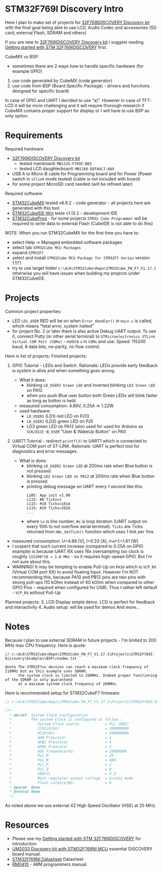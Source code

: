 # STM32F769I Discovery Intro

Here I plan to make set of projects for [32F769IDISCOVERY Discovery kit][32F769IDISCOVERY]
with the final goal being able to use LCD, Audio Codec and accessories (SD card, external Flash, SDRAM and others)

If you are new to [32F769IDISCOVERY Discovery kit][32F769IDISCOVERY] I suggest
reading [Getting started with STM 32F769IDISCOVERY][GS32F769IDISCOVERY] first.

CubeMX vs BSP:
- sometimes there are 2 ways how to handle specific hardware (for example GPIO)

1. use code generated by CubeMX (code generator)
2. use code from BSP (Board Specific Package) - drivers and functions designed for
   specific board)

In case of GPIO and UART I decided to use "a)". However in case of TFT-LCD it
will be more challenging and it will require thorough research if CubeMX
contains proper support for display or I will have to use BSP as only option.

# Requirements

Required hardware:
* [32F769IDISCOVERY Discovery kit][32F769IDISCOVERY] 
  - tested mainboard: `MB1225-F769I-B03` 
  - tested LCD daughterboard: `MB1166-DEFAULT-A09`
* USB A to Micro-B cable for Programming board and for Power (Power switch in `stlink` mode tested)
  (cable is not included with board)
* for some project MicroSD card needed (will be refined later)

Required software:
* [STM32CubeMX][STM32CubeMX] tested v6.9.2 - code generator - all projects here are generated with this tool
* [STM32CubeIDE-Win][STM32CubeIDE-Win] teste v1.13.2 - development IDE
* [STM32CubeProg][STM32CubeProg] - for some projects `STM32 Cube Programmer` will be required
  to write data to external Flash (CubeIDE is not able to do this)

NOTE: When you run STM32CubeMX for the first time you have to:
- select Help -> Managed embedded software packages
- select tab `STM32Cube MCU Packages`
- expand `STM32F7`
- select and install `STM32Cube MCU Package for STM32F7 Series` version 1.17.1
- try to use target folder `c:\Ac6\STM32Cube\Repo\STM32Cube_FW_F7_V1.17.1` otherwise
  you will have issues when building my projects under  STM32CubeIDE.

# Projects

Common project properties:
- LED `LD1_USER` RED will be on when `Error_Handler()` in `main.c` is called,
  which means "fatal error, system halted"
- for project No. 2 or later there is also active Debug UART output. To see it, connect
  Putty (or other serial terminal) to
  `STMicroelectronics STLink Virtual COM Port (COMx)` - notice `x` in `COMx` and
  use: Speed: 115200 baud, 8 data bits, no-parity, no flow control.

Here is list of projects:
Finished projects:
1. GPIO Tutorial - LEDs and Switch.
   Rationale: LEDs provide early feedback is system is alive and when something
   goes wrong.
   - What it does:
     - blinking `LD_USER2 Green LED` and inverted blinking `LD3 Green LED` on PA12
     - when you push Blue user button both Green LEDs will blink faster as long as button is held.
   - measured consumption: 4.89V, 0.25A => 1.22W
   - used hardware:
     - `LD_USER1` (LD1) red LED on PJ13
     - `LD_USER2` (LD2) green LED on PJ5
     - LD3 green LED on PA12 (also used for used for Arduino as `SCK/D13`)
     -`B_USER` "User & WakeUp Button" on PA0

2. UART1 Tutorial - redirect `printf(3)` to UART1 which is connected to Virtual COM port of ST-LINK.
   Rationale: UART is perfect tool for diagnostics and error messages.
   - What is does:
     - blinking `LD_USER2 Green LED` at 200ms rate when Blue button is not pressed
     - blinking `LD3 Green LED on PA12` at 200ms rate when Blue button is pressed
     - printing debug message on UART every 1 second like this:
       ```
       L105: App init v1.00
       L115: #0 Ticks=2
       L115: #10 Ticks=1014
       L115: #20 Ticks=2026
       ...
       ```
     - where `Lx` is line number, `#x` is loop iteration (UART output on every 10th 
       to not overflow serial terminal). `Ticks` are Ticks returned from `HAL_GetTick()`
       function which uses 1 tick per 1ms.
  - measured consumption: U=4.88 [V], I=0.33 [A], `P=U*I`=1.61 [W]
  - I suspect that such current increase (compared to 0.25A on GPIO example) is because
    UART RX uses 16x oversampling (so clock is roughly `115200*16 = 1.8 MHz` - so it
    requires high-speed GPIO. But I'm not sure about this.
  - WARNING! It may be tempting to enable Pull-Up on `PA10` which is `VCP_RX` (Virtual COM
    port RX) to avoid floating Input. However I'm NOT recommending this, because
    PA10 and PB12 pins are two pins with strong pull-ups (10 kOhm instead of 40 kOhm
    when compared to other GPIO Pins - required when configured for USB).
    Thus I rather left default - `VCP_RX` without Pull-Up

Planned projects:
3. LCD Display simple demo. LCD is perfect for feedback and interactivity
4. Audio setup: will be used for demos
And more...

# Notes

Because I plan to use external SDRAM in future projects - I'm limited to 200 MHz max CPU frequency.
Here is quote:
```
// c:\Ac6\STM32Cube\Repo\STM32Cube_FW_F7_V1.17.1\Projects\STM32F769I-Discovery\Examples\BSP\readme.txt

@note The STM32F7xx devices can reach a maximum clock frequency of 216MHz but as this example uses SDRAM,
      the system clock is limited to 200MHz. Indeed proper functioning of the SDRAM is only guaranteed
      at a maximum system clock frequency of 200MHz.
```

Here is recommended setup for STM32CubeF7 firmware:
```c
// c:\Ac6\STM32Cube\Repo\STM32Cube_FW_F7_V1.17.1\Projects\STM32F769I-Discovery\Examples\BSP\Src\main.c

/**
  * @brief  System Clock Configuration
  *         The system Clock is configured as follow :
  *            System Clock source            = PLL (HSE)
  *            SYSCLK(Hz)                     = 200000000
  *            HCLK(Hz)                       = 200000000
  *            AHB Prescaler                  = 1
  *            APB1 Prescaler                 = 4
  *            APB2 Prescaler                 = 2
  *            HSE Frequency(Hz)              = 25000000
  *            PLL_M                          = 25
  *            PLL_N                          = 400
  *            PLL_P                          = 2
  *            PLL_Q                          = 8
  *            VDD(V)                         = 3.3
  *            Main regulator output voltage  = Scale1 mode
  *            Flash Latency(WS)              = 6
  * @param  None
  * @retval None
  */
```

As noted above we use external X2 High Speed Oscillator (HSE)  at 25 MHz.

# Resources

* Please see my [Getting started with STM 32F769IDISCOVERY][GS32F769IDISCOVERY] 
  for introduction.
* [UM2033 Discovery kit with STM32F769NI MCU][UM2033] essential DISCOVERY board manual.
* [STM32f769NI Datasheet][STM32f769NI] Datasheet
* [RM0410][RM0410] - ARM programmers manual

[STM32f769NI]: https://www.st.com/resource/en/datasheet/stm32f769ni.pdf
[UM2033]: https://www.st.com/resource/en/user_manual/um2033-discovery-kit-with-stm32f769ni-mcu-stmicroelectronics.pdf 
[GS32F769IDISCOVERY]: https://github.com/hpaluch/hpaluch.github.io/wiki/Getting-started-with-32F769IDISCOVERY
[32F769IDISCOVERY]: https://www.st.com/en/evaluation-tools/32f769idiscovery.html
[RM0410]: https://www.st.com/resource/en/reference_manual/rm0410-stm32f76xxx-and-stm32f77xxx-advanced-armbased-32bit-mcus-stmicroelectronics.pdf
[STM32CubeIDE-Win]: https://www.st.com/en/development-tools/stm32cubeide.html
[STM32CubeF7]: https://www.st.com/en/embedded-software/stm32cubef7.html
[STM32CubeMX]: https://www.st.com/content/st_com/en/products/development-tools/software-development-tools/stm32-software-development-tools/stm32-configurators-and-code-generators/stm32cubemx.html
[STM32CubeProg]: https://www.st.com/en/development-tools/stm32cubeprog.html

